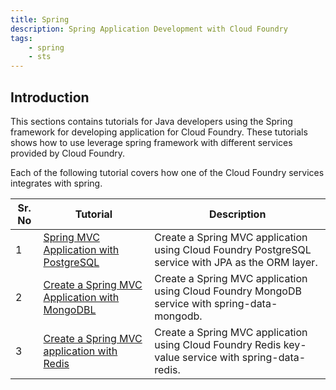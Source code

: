 ```yaml
---
title: Spring
description: Spring Application Development with Cloud Foundry
tags:
    - spring
    - sts
---
```

## Introduction
This sections contains tutorials for Java developers using the Spring framework for developing application for Cloud Foundry. These tutorials shows how to use leverage spring framework with different services provided by Cloud Foundry.

Each of the following tutorial covers how one of the Cloud Foundry services integrates with spring.

<table class="spring-tutorial-index-table">
    <thead>
            <tr>
                <th>Sr. No</th>
                <th>Tutorial</th>
                <th>Description</th>
            </tr>
    </thead>
    <tbody>
            <tr>
                <td>1</td>
                <td><a href='/spring/tutorials/springmvc-jpa-postgres/spring-getting-started-with-sts.html'>Spring MVC Application with PostgreSQL</a></td>
                <td>Create a Spring MVC application using Cloud Foundry PostgreSQL service with JPA as the ORM layer.</td>
            </tr>
            <tr>
                <td>2</td>
                <td><a href='/spring/tutorials/springmvc-mongodb/springmvc-with-mongodb.html'>Create a Spring MVC Application with MongoDBL</a></td>
                <td>Create a Spring MVC application using Cloud Foundry MongoDB service with spring-data-mongodb.</td>
            </tr>
            <tr>
                <td>3</td>
                <td><a href='/spring/tutorials/springmvc-redis/springmvc-with-redis.html'>Create a Spring MVC application with Redis</a></td>
                <td>Create a Spring MVC application using Cloud Foundry Redis key-value service with spring-data-redis.</td>
            </tr>
    </tbody>
</table>

